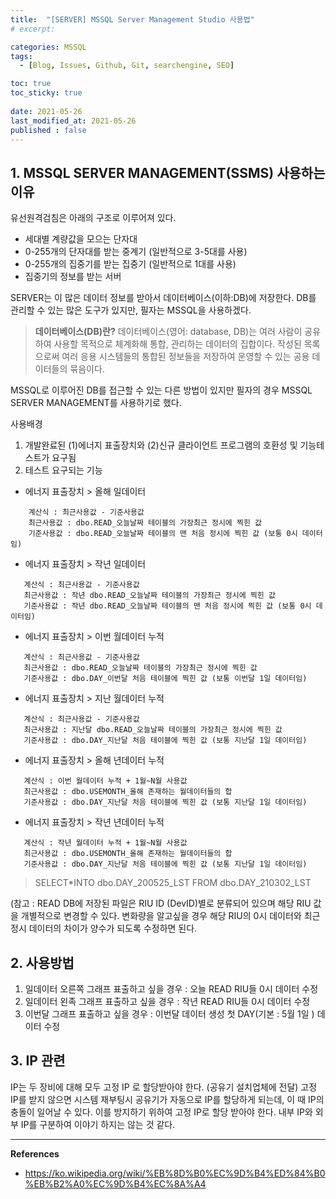 ```yaml
---
title:  "[SERVER] MSSQL Server Management Studio 사용법"
# excerpt: 

categories: MSSQL
tags:
  - [Blog, Issues, Github, Git, searchengine, SEO]

toc: true
toc_sticky: true
 
date: 2021-05-26
last_modified_at: 2021-05-26
published : false
---
```


## 1. MSSQL SERVER MANAGEMENT(SSMS) 사용하는 이유 
 유선원격검침은 아래의 구조로 이루어져 있다.
 - 세대별 계량값을 모으는 단자대
 - 0-255개의 단자대를 받는 중계기 (일반적으로 3-5대를 사용)
 - 0-255개의 집중기를 받는 집중기 (일반적으로 1대를 사용)
 - 집중기의 정보를 받는 서버

SERVER는 이 많은 데이터 정보를 받아서 데이터베이스(이하:DB)에 저장한다. 
DB를 관리할 수 있는 많은 도구가 있지만, 필자는 MSSQL을 사용하겠다.

> **데이터베이스(DB)란?**
데이터베이스(영어: database, DB)는 여러 사람이 공유하여 사용할 목적으로 체계화해 통합, 관리하는 데이터의 집합이다. 작성된 목록으로써 여러 응용 시스템들의 통합된 정보들을 저장하여 운영할 수 있는 공용 데이터들의 묶음이다.

MSSQL로 이루어진 DB를 접근할 수 있는 다른 방법이 있지만 필자의 경우 MSSQL SERVER MANAGEMENT를 사용하기로 했다. 

사용배경
1) 개발완료된 (1)에너지 표출장치와 (2)신규 클라이언트 프로그램의 호환성 및 기능테스트가 요구됨
2) 테스트 요구되는 기능 

 * 에너지 표출장치 > 올해 일데이터 
 ```
     계산식 : 최근사용값 - 기준사용값 
     최근사용값 : dbo.READ_오늘날짜 테이블의 가장최근 정시에 찍힌 값 
     기준사용값 : dbo.READ_오늘날짜 테이블의 맨 처음 정시에 찍힌 값 (보통 0시 데이터임)
  ```
 * 에너지 표출장치 > 작년 일데이터 
  ```
     계산식 : 최근사용값 - 기준사용값 
     최근사용값 : 작년 dbo.READ_오늘날짜 테이블의 가장최근 정시에 찍힌 값 
     기준사용값 : 작년 dbo.READ_오늘날짜 테이블의 맨 처음 정시에 찍힌 값 (보통 0시 데이터임)
  ```
 * 에너지 표출장치 > 이번 월데이터 누적 
  ```
     계산식 : 최근사용값 - 기준사용값 
     최근사용값 : dbo.READ_오늘날짜 테이블의 가장최근 정시에 찍힌 값 
     기준사용값 : dbo.DAY_이번달 처음 테이블에 찍힌 값 (보통 이번달 1일 데이터임)
  ```
 * 에너지 표출장치 > 지난 월데이터 누적 
  ```
     계산식 : 최근사용값 - 기준사용값 
     최근사용값 : 지난달 dbo.READ_오늘날짜 테이블의 가장최근 정시에 찍힌 값 
     기준사용값 : dbo.DAY_지난달 처음 테이블에 찍힌 값 (보통 지난달 1일 데이터임)
  ```

 * 에너지 표출장치 > 올해 년데이터 누적 
  ```
     계산식 : 이번 월데이터 누적 + 1월~N월 사용값 
     최근사용값 : dbo.USEMONTH_올해 존재하는 월데이터들의 합
     기준사용값 : dbo.DAY_지난달 처음 테이블에 찍힌 값 (보통 지난달 1일 데이터임)
  ```

 * 에너지 표출장치 > 작년 년데이터 누적  
  ```
     계산식 : 작년 월데이터 누적 + 1월~N월 사용값 
     최근사용값 : dbo.USEMONTH_올해 존재하는 월데이터들의 합
     기준사용값 : dbo.DAY_지난달 처음 테이블에 찍힌 값 (보통 지난달 1일 데이터임)
  ```

> SELECT*INTO dbo.DAY_200525_LST FROM dbo.DAY_210302_LST

(참고 : READ DB에 저장된 파일은 RIU ID (DevID)별로 분류되어 있으며 해당 RIU 값을 개별적으로 변경할 수 있다. 변화량을 알고싶을 경우 해당 RIU의 0시 데이터와 최근정시 데이터의 차이가 양수가 되도록 수정하면 된다. 


## 2. 사용방법
1) 일데이터 오른쪽 그래프 표출하고 싶을 경우 : 오늘 READ RIU들 0시 데이터 수정
2) 일데이터 왼족 그래프 표출하고 싶을 경우 : 작년 READ RIU들 0시 데이터 수정
3) 이번달 그래프 표출하고 싶을 경우 : 이번달 데이터 생성 첫 DAY(기본 : 5월 1일 ) 데이터 수정 

## 3. IP 관련
IP는 두 장비에 대해 모두 고정 IP 로 할당받아야 한다. (공유기 설치업체에 전달)
고정 IP를 받지 않으면 시스템 재부팅시 공유기가 자동으로 IP를 할당하게 되는데, 이 때 IP의 충돌이 일어날 수 있다. 
이를 방지하기 위하여 고정 IP로 할당 받아야 한다. 내부 IP와 외부 IP를 구분하여 이야기 하지는 않는 것 같다. 


*****

**References**
* <ref>https://ko.wikipedia.org/wiki/%EB%8D%B0%EC%9D%B4%ED%84%B0%EB%B2%A0%EC%9D%B4%EC%8A%A4</ref>
